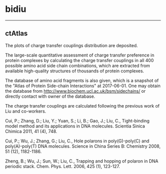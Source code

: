 # bidiu

----

ctAtlas
----
The plots of charge transfer couplings distribution are deposited.  


The large-scale quantitative assessment of charge transfer preference in protein complexes 
by calculating the charge transfer couplings in all 400 possible amino acid side chain combinations, 
which are extracted from available high-quality structures of thousands of protein complexes. 

The database of amino acid fragments is also given, which is a snapshot of the "Atlas of Protein Side-chain Interactions" at 2017-06-01.
One may obtain the database from http://www.biochem.ucl.ac.uk/bsm/sidechains/ or directly contact with owner of the database.


The charge transfer couplings are calculated following the previous work of Liu and co-workers.  

Cui, P.; Zhang, D.; Liu, Y.; Yuan, S.; Li, B.; Gao, J.; Liu, C., Tight-binding model method and its applications in DNA molecules. Scientia Sinica Chimica 2011, 41 (4), 748.  

Cui, P.; Wu, J.; Zhang, G.; Liu, C., Hole polarons in poly(G)-poly(C) and poly(A)-poly(T) DNA molecules. Science in China Series B: Chemistry 2008, 51 (12), 1182-1186.  

Zheng, B.; Wu, J.; Sun, W.; Liu, C., Trapping and hopping of polaron in DNA periodic stack. Chem. Phys. Lett. 2006, 425 (1), 123-127.  



